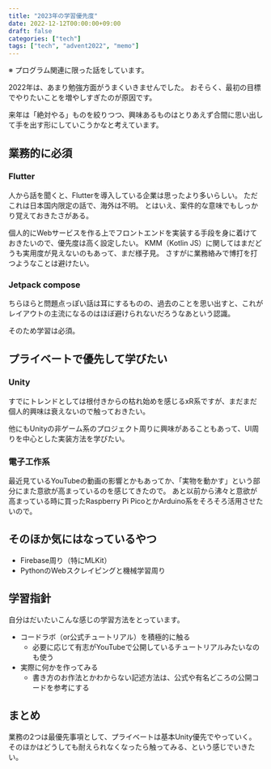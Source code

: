 ```yaml
---
title: "2023年の学習優先度"
date: 2022-12-12T00:00:00+09:00
draft: false
categories: ["tech"]
tags: ["tech", "advent2022", "memo"]
---
```


※ プログラム関連に限った話をしています。

2022年は、あまり勉強方面がうまくいきませんでした。
おそらく、最初の目標でやりたいことを増やしすぎたのが原因です。

来年は「絶対やる」ものを絞りつつ、興味あるものはとりあえず合間に思い出して手を出す形にしていこうかなと考えています。

## 業務的に必須

### Flutter

人から話を聞くと、Flutterを導入している企業は思ったより多いらしい。
ただこれは日本国内限定の話で、海外は不明。
とはいえ、案件的な意味でもしっかり覚えておきたさがある。

個人的にWebサービスを作る上でフロントエンドを実装する手段を身に着けておきたいので、優先度は高く設定したい。
KMM（Kotlin JS）に関してはまだどうも実用度が見えないのもあって、まだ様子見。
さすがに業務絡みで博打を打つようなことは避けたい。

### Jetpack compose

ちらほらと問題点っぽい話は耳にするものの、過去のことを思い出すと、これがレイアウトの主流になるのはほぼ避けられないだろうなあという認識。

そのため学習は必須。

## プライベートで優先して学びたい

### Unity

すでにトレンドとしては根付きからの枯れ始めを感じるxR系ですが、まだまだ個人的興味は衰えないので触っておきたい。

他にもUnityの非ゲーム系のプロジェクト周りに興味があることもあって、UI周りを中心とした実装方法を学びたい。

### 電子工作系

最近見ているYouTubeの動画の影響とかもあってか、「実物を動かす」という部分にまた意欲が高まっているのを感じてきたので。
あと以前から沸々と意欲が高まっている時に買ったRaspberry Pi PicoとかArduino系をそろそろ活用させたいので。

## そのほか気にはなっているやつ

- Firebase周り（特にMLKit）
- PythonのWebスクレイピングと機械学習周り

## 学習指針

自分はだいたいこんな感じの学習方法をとっています。

- コードラボ（or公式チュートリアル）を積極的に触る
  - 必要に応じて有志がYouTubeで公開しているチュートリアルみたいなのも使う
- 実際に何かを作ってみる
  - 書き方のお作法とかわからない記述方法は、公式や有名どころの公開コードを参考にする

## まとめ

業務の2つは最優先事項として、プライベートは基本Unity優先でやっていく。
そのほかはどうしても耐えられなくなったら触ってみる、という感じでいきたい。